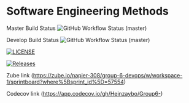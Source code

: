 # Software Engineering Methods
Master Build Status ![GitHub Workflow Status (master)](https://img.shields.io/github/actions/workflow/status/Heinzaybo/Group6-/.github%2Fworkflows%2Fmain.yml?branch=masterp&style=flat-square)

Develop Build Status ![GitHub Workflow Status (master)](https://img.shields.io/github/actions/workflow/status/Heinzaybo/Group6-/.github%2Fworkflows%2Fmain.yml?branch=master&style=flat-square)

[![LICENSE](https://img.shields.io/github/license/Heinzaybo/Group6-.svg?style=flat-square)](https://github.com/Heinzaybo/Group6-/blob/master/LICENSE)

[![Releases](https://img.shields.io/github/release/Heinzaybo/Group6-/all.svg?style=flat-square)](https://github.com/Heinzaybo/Group6-/releases)

Zube link (https://zube.io/napier-308/group-6-devops/w/workspace-1/sprintboard?where%5Bsprint_id%5D=57554)

Codecov link (https://app.codecov.io/gh/Heinzaybo/Group6-)

